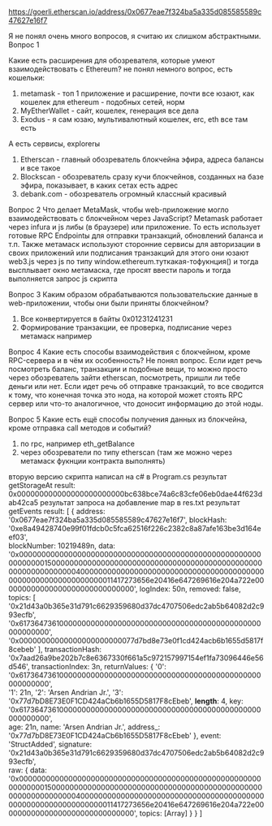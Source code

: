 https://goerli.etherscan.io/address/0x0677eae7f324ba5a335d085585589c47627e16f7

Я не понял очень много вопросов, я считаю их слишком абстрактными.
Вопрос 1

Какие есть расширения для обозревателя, которые умеют взаимодействовать с Ethereum?
не понял немного вопрос, есть кошельки:
1. metamask - топ 1 приложение и расширение, почти все юзают, как кошелек для ethereum - подобных сетей, норм
2. MyEtherWallet - сайт, кошелек, генерация все дела
3. Exodus - я сам юзаю, мультивалютный кошелек, erc, eth все там есть

А есть сервисы, explorerы
1. Etherscan - главный обозреватель блокчейна эфира, адреса балансы и все такое
2. Blockscan - обозреватель сразу кучи блокчейнов, созданных на базе эфира, показывает, в каких сетах есть адрес
3. debank.com - обозреватель огромный классный красивый

Вопрос 2
Что делает MetaMask, чтобы web-приложение могло взаимодействовать с блокчейном через JavaScript?
Metamask работает через infura и js либы (в браузере) или приложение. То есть использует готовые RPC Endpointы для отправки транзакций, обновлений баланса и т.п.
Также метамаск используют сторонние сервисы для авторизации в своих приложений или подписания транзакций для этого они юзают web3.js через js по типу window.ethereum.туткакая-тофукнция() и тогда высплывает окно метамаска, где просят ввести пароль и тогда выполняется запрос js скрипта

Вопрос 3
Каким образом обрабатываются пользовательские данные в web-приложении, чтобы они были приняты блокчейном?
1. Все конвертируется в байты 0x01231241231
2. Формирование транзакции, ее проверка,  подписание через метамаск например

Вопрос 4
Какие есть способы взаимодействия с блокчейном, кроме RPC-сервера и в чём их особенность?
Не понял вопрос. Если идет речь посмотреть баланс, транзакции и подобные вещи, то можно просто через обозреватель зайти etherscan, посмотреть, пришли ли тебе деньги или нет. Если идет речь об отправке транзакций, то все сводится к тому, что конечная точка это нода, на которой может стоять RPC сервер или что-то аналогичное, что доносит информацию до этой ноды.

Вопрос 5
Какие есть ещё способы получения данных из блокчейна, кроме отправка call методов и событий?
1. по rpc, например eth_getBalance
2. через обозреватели по типу etherscan (там же можно через метамаск фукнции контракта выполнять)


вторую версию скрипта написал на c# в Program.cs
результат getStorageAt 
result: 0x000000000000000000000000bc638bce74a6c83cfe06eb0dae44f623dab42ca5
результат запроса на добавление map в res.txt
результат getEvents
result: [
  {
    address: '0x0677eae7f324ba5a335d085585589c47627e16f7',
    blockHash: '0xe8a49428740e99f01fdcb0c5fca62516f226c2382c8a87afe163be3d164eef03',    
    blockNumber: 10219489n,
    data: '0x000000000000000000000000000000000000000000000000000000000000001500000000000000000000000000000000000000000000000000000000000000400000000000000000000000000000000000000000000000000000000000000011417273656e20416e647269616e204a722e000000000000000000000000000000',
    logIndex: 50n,
    removed: false,
    topics: [
      '0x21d43a0b365e31d791c6629359680d37dc4707506edc2ab5b64082d2c993ecfb',
      '0x6173647361000000000000000000000000000000000000000000000000000000',
      '0x00000000000000000000000077d7bd8e73e0f1cd424acb6b1655d5817f8cebeb'
    ],
    transactionHash: '0x7aad26a9be202b7c8e6367330f661a5c972157997154ef1fa73096446e56d546',
    transactionIndex: 3n,
    returnValues: {
      '0': '0x6173647361000000000000000000000000000000000000000000000000000000',        
      '1': 21n,
      '2': 'Arsen Andrian Jr.',
      '3': '0x77d7bD8E73E0F1CD424aCb6b1655D5817F8cEbeb',
      __length__: 4,
      key: '0x6173647361000000000000000000000000000000000000000000000000000000',        
      age: 21n,
      name: 'Arsen Andrian Jr.',
      address_: '0x77d7bD8E73E0F1CD424aCb6b1655D5817F8cEbeb'
    },
    event: 'StructAdded',
    signature: '0x21d43a0b365e31d791c6629359680d37dc4707506edc2ab5b64082d2c993ecfb',    
    raw: {
      data: '0x000000000000000000000000000000000000000000000000000000000000001500000000000000000000000000000000000000000000000000000000000000400000000000000000000000000000000000000000000000000000000000000011417273656e20416e647269616e204a722e000000000000000000000000000000',
      topics: [Array]
    }
  }
]